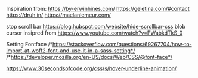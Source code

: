 Inspiration from:
https://by-erwinhines.com/
https://geletina.com/#contact
https://druh.in/
https://maelanlemeur.com/

stop scroll bar https://blog.hubspot.com/website/hide-scrollbar-css 
blob cursor insipred from https://www.youtube.com/watch?v=PWabkdTkS_0

Setting Fontface
/*https://stackoverflow.com/questions/69267704/how-to-import-at-woff2-font-and-use-it-in-a-sass-setting*/
/*https://developer.mozilla.org/en-US/docs/Web/CSS/@font-face*/

<!--hover underline animation-->
https://www.30secondsofcode.org/css/s/hover-underline-animation/
